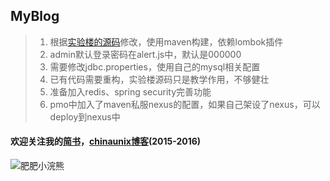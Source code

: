 ## MyBlog
> 1. 根据[实验楼的源码](https://www.shiyanlou.com/courses/930)修改，使用maven构建，依赖lombok插件
> 2. admin默认登录密码在alert.js中，默认是000000
> 3. 需要修改jdbc.properties，使用自己的mysql相关配置
> 4. 已有代码需要重构，实验楼源码只是教学作用，不够健壮
> 5. 准备加入redis、spring security完善功能
> 6. pmo中加入了maven私服nexus的配置，如果自己架设了nexus，可以deploy到nexus中
#### 欢迎关注我的[简书](http://www.jianshu.com/u/4c0c1fda9313)，[chinaunix博客](http://blog.chinaunix.net/uid/30592332.html)(2015-2016)


![肥肥小浣熊](http://upload-images.jianshu.io/upload_images/7504966-312110be9245b60c.jpeg?imageMogr2/auto-orient/strip%7CimageView2/2/w/1240)
